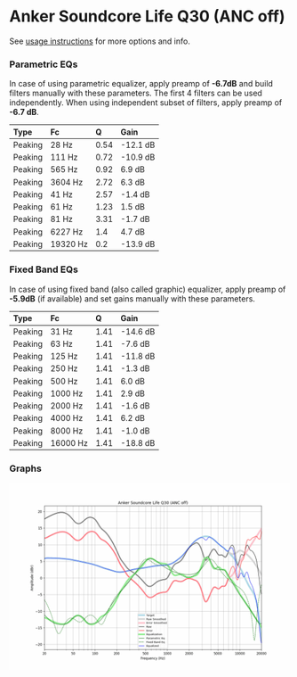 # Anker Soundcore Life Q30 (ANC off)
See [usage instructions](https://github.com/jaakkopasanen/AutoEq#usage) for more options and info.

### Parametric EQs
In case of using parametric equalizer, apply preamp of **-6.7dB** and build filters manually
with these parameters. The first 4 filters can be used independently.
When using independent subset of filters, apply preamp of **-6.7 dB**.

| Type    | Fc       |    Q | Gain     |
|:--------|:---------|:-----|:---------|
| Peaking | 28 Hz    | 0.54 | -12.1 dB |
| Peaking | 111 Hz   | 0.72 | -10.9 dB |
| Peaking | 565 Hz   | 0.92 | 6.9 dB   |
| Peaking | 3604 Hz  | 2.72 | 6.3 dB   |
| Peaking | 41 Hz    | 2.57 | -1.4 dB  |
| Peaking | 61 Hz    | 1.23 | 1.5 dB   |
| Peaking | 81 Hz    | 3.31 | -1.7 dB  |
| Peaking | 6227 Hz  | 1.4  | 4.7 dB   |
| Peaking | 19320 Hz | 0.2  | -13.9 dB |

### Fixed Band EQs
In case of using fixed band (also called graphic) equalizer, apply preamp of **-5.9dB**
(if available) and set gains manually with these parameters.

| Type    | Fc       |    Q | Gain     |
|:--------|:---------|:-----|:---------|
| Peaking | 31 Hz    | 1.41 | -14.6 dB |
| Peaking | 63 Hz    | 1.41 | -7.6 dB  |
| Peaking | 125 Hz   | 1.41 | -11.8 dB |
| Peaking | 250 Hz   | 1.41 | -1.3 dB  |
| Peaking | 500 Hz   | 1.41 | 6.0 dB   |
| Peaking | 1000 Hz  | 1.41 | 2.9 dB   |
| Peaking | 2000 Hz  | 1.41 | -1.6 dB  |
| Peaking | 4000 Hz  | 1.41 | 6.2 dB   |
| Peaking | 8000 Hz  | 1.41 | -1.0 dB  |
| Peaking | 16000 Hz | 1.41 | -18.8 dB |

### Graphs
![](./Anker%20Soundcore%20Life%20Q30%20(ANC%20off).png)